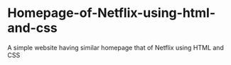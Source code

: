 # Homepage-of-Netflix-using-html-and-css
A simple website having similar homepage that of Netflix using HTML and CSS
